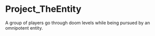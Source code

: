 # Project_TheEntity
 A group of players go through doom levels while being pursued by an omnipotent entity.
